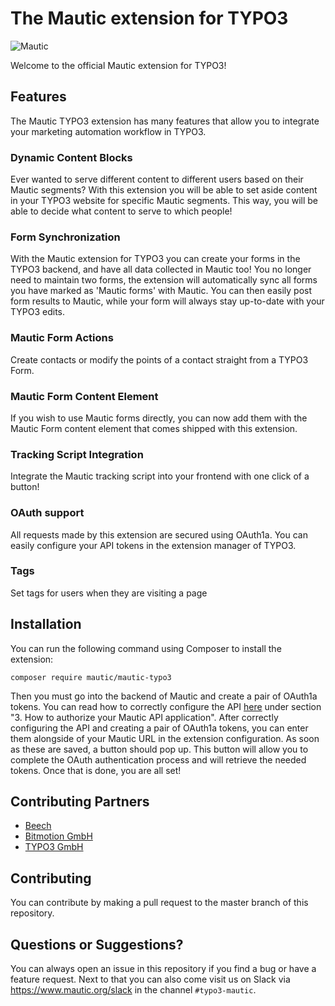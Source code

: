 The Mautic extension for TYPO3
===========
![Mautic](https://i.imgur.com/dfbouP1.png "Mautic Open Source Marketing Automation together with the CMS power of TYPO3")

Welcome to the official Mautic extension for TYPO3!

## Features
The Mautic TYPO3 extension has many features that allow you to integrate your marketing automation workflow in TYPO3.

### Dynamic Content Blocks
Ever wanted to serve different content to different users based on their Mautic segments? With this extension you will be able to set aside content in your TYPO3 website for specific Mautic segments. This way, you will be able to decide what content to serve to which people!

### Form Synchronization
With the Mautic extension for TYPO3 you can create your forms in the TYPO3 backend, and have all data collected in Mautic too! You no longer need to maintain two forms, the extension will automatically sync all forms you have marked as 'Mautic forms' with Mautic. You can then easily post form results to Mautic, while your form will always stay up-to-date with your TYPO3 edits.

### Mautic Form Actions
Create contacts or modify the points of a contact straight from a TYPO3 Form.

### Mautic Form Content Element
If you wish to use Mautic forms directly, you can now add them with the Mautic Form content element that comes shipped with this extension.

### Tracking Script Integration
Integrate the Mautic tracking script into your frontend with one click of a button!

### OAuth support
All requests made by this extension are secured using OAuth1a. You can easily configure your API tokens in the extension manager of TYPO3.

### Tags ###
Set tags for users when they are visiting a page

## Installation
You can run the following command using Composer to install the extension:
```
composer require mautic/mautic-typo3
```
Then you must go into the backend of Mautic and create a pair of OAuth1a tokens. You can read how to correctly configure the API [here](https://www.mautic.org/blog/developer/how-to-use-the-mautic-rest-api/) under section "3. How to authorize your Mautic API application". After correctly configuring the API and creating a pair of OAuth1a tokens, you can enter them alongside of your Mautic URL in the extension configuration. As soon as these are saved, a button should pop up. This button will allow you to complete the OAuth authentication process and will retrieve the needed tokens. Once that is done, you are all set!

## Contributing Partners
* [Beech](https://beech.it)
* [Bitmotion GmbH](https://bitmotion.de)
* [TYPO3 GmbH](https://typo3.com)

## Contributing
You can contribute by making a pull request to the master branch of this repository.

## Questions or Suggestions?
You can always open an issue in this repository if you find a bug or have a feature request. Next to that you can also come visit us on Slack via <https://www.mautic.org/slack> in the channel `#typo3-mautic`.
